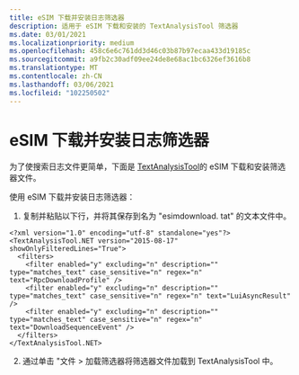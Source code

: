 ```yaml
---
title: eSIM 下载并安装日志筛选器
description: 适用于 eSIM 下载和安装的 TextAnalysisTool 筛选器
ms.date: 03/01/2021
ms.localizationpriority: medium
ms.openlocfilehash: 458c6e6c761dd3d46c03b87b97ecaa433d19185c
ms.sourcegitcommit: a9fb2c30adf09ee24de8e68ac1bc6326ef3616b8
ms.translationtype: MT
ms.contentlocale: zh-CN
ms.lasthandoff: 03/06/2021
ms.locfileid: "102250502"
---
```

# <a name="esim-download-and-install-log-filter"></a>eSIM 下载并安装日志筛选器

为了使搜索日志文件更简单，下面是 [TextAnalysisTool](https://github.com/TextAnalysisTool/Releases)的 eSIM 下载和安装筛选器文件。 

使用 eSIM 下载并安装日志筛选器：

1. 复制并粘贴以下行，并将其保存到名为 "esimdownload. tat" 的文本文件中。 

```
<?xml version="1.0" encoding="utf-8" standalone="yes"?>
<TextAnalysisTool.NET version="2015-08-17" showOnlyFilteredLines="True">
  <filters>
    <filter enabled="y" excluding="n" description="" type="matches_text" case_sensitive="n" regex="n" text="RpcDownloadProfile" />
    <filter enabled="y" excluding="n" description="" type="matches_text" case_sensitive="n" regex="n" text="LuiAsyncResult" />
    <filter enabled="y" excluding="n" description="" type="matches_text" case_sensitive="n" regex="n" text="DownloadSequenceEvent" />
  </filters>
</TextAnalysisTool.NET>
```

2. 通过单击 "文件 > 加载筛选器将筛选器文件加载到 TextAnalysisTool 中。